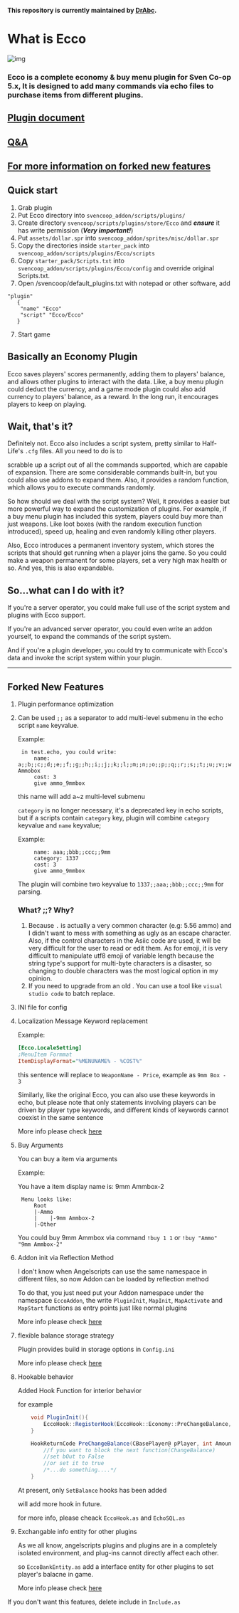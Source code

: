 **This repository is currently maintained by [DrAbc](https://github.com/DrAbcrealone).**

# What is Ecco

![img](https://github.com/Paranoid-AF/EccoWikiAssets/raw/master/article1.png)

### Ecco is a complete economy & buy menu plugin for Sven Co-op 5.x, It is designed to add many commands via echo files to purchase items from different plugins.

## [Plugin document](Guidance.md)

## [Q&A](Guidance.md#qa)

## [For more information on forked new features](#forked-new-features)

## Quick start
1. Grab plugin
2. Put Ecco directory into `svencoop_addon/scripts/plugins/`
3. Create directory `svencoop/scripts/plugins/store/Ecco` and ***ensure*** it has write permission (***Very important!***)
4. Put `assets/dollar.spr` into `svencoop_addon/sprites/misc/dollar.spr`
5. Copy the directories inside `starter_pack` into `svencoop_addon/scripts/plugins/Ecco/scripts`
6. Copy `starter_pack/Scripts.txt` into `svencoop_addon/scripts/plugins/Ecco/config` and override original Scripts.txt.
7. Open /svencoop/default_plugins.txt with notepad or other software, add

```
"plugin"
   {
   	"name" "Ecco"
   	"script" "Ecco/Ecco"
   }
 ```
 
7. Start game

## Basically an Economy Plugin

Ecco saves players' scores permanently, adding them to players' balance, and allows other plugins to interact with the data. Like, a buy menu plugin could deduct the currency, and a game mode plugin could also add currency to players' balance, as a reward. In the long run, it encourages players to keep on playing.

## Wait, that's it?

Definitely not. Ecco also includes a script system, pretty similar to Half-Life's `.cfg` files. All you need to do is to 

scrabble up a script out of all the commands supported, which are capable of expansion. There are some considerable commands built-in, but you could also use addons to expand them. Also, it provides a random function, which allows you to execute commands randomly.

So how should we deal with the script system? Well, it provides a easier but more powerful way to expand the customization of plugins. For example, if a buy menu plugin has included this system, players could buy more than just weapons. Like loot boxes (with the random execution function introduced), speed up, healing and even randomly killing other players.

Also, Ecco introduces a permanent inventory system, which stores the scripts that should get running when a player joins the game. So you could make a weapon permanent for some players, set a very high max health or so. And yes, this is also expandable.

## So...what can I do with it?

If you're a server operator, you could make full use of the script system and plugins with Ecco support.

If you're an advanced server operator, you could even write an addon yourself, to expand the commands of the script system.

And if you're a plugin developer, you could try to communicate with Ecco's data and invoke the script system within your plugin.

-----

## Forked New Features

1. Plugin performance optimization

2. Can be used `;;` as a separator to add multi-level submenu in the echo script `name` keyvalue.
   
   Example:

        in test.echo, you could write:
            name: a;;b;;c;;d;;e;;f;;g;;h;;i;;j;;k;;l;;m;;n;;o;;p;;q;;r;;s;;t;;u;;v;;w;;x;;y;;z;;9mm Ammobox
            cost: 3
            give ammo_9mmbox
    
    this name will add a~z multi-level submenu

    `category` is no longer necessary, it's a deprecated key in echo scripts, but if a scripts contain `category` key, plugin will combine `category` keyvalue and `name` keyvalue;

    Example:

            name: aaa;;bbb;;ccc;;9mm
            category: 1337
            cost: 3
            give ammo_9mmbox
    
    The plugin will combine two keyvalue to `1337;;aaa;;bbb;;ccc;;9mm` for parsing.

    ### What? ;;? Why?
    1. Because `.` is actually a very common character (e.g: 5.56 ammo) and I didn't want to mess with something as ugly as an escape character. Also, if the control characters in the Asiic code are used, it will be very difficult for the user to read or edit them. As for emoji, it is very difficult to manipulate utf8 emoji of variable length because the string type's support for multi-byte characters is a disaster, so changing to double characters was the most logical option in my opinion.
    2. If you need to upgrade from an old . You can use a tool like `visual studio code` to batch replace.

3. INI file for config
4. Localization Message Keyword replacement
 
   Example:

    ```ini
    [Ecco.LocaleSetting]
    ;MenuItem Formmat
    ItemDisplayFormat="%MENUNAME% - %COST%"
    ```
    this sentence will replace to `WeaponName - Price`, example as `9mm Box - 3`

    Similarly, like the original Ecco, you can also use these keywords in echo, but please note that only statements involving players can be driven by player type keywords, and different kinds of keywords cannot coexist in the same sentence

    More info please check [here](Guidance.md#basic)

5. Buy Arguments

    You can buy a item via arguments

    Example:
    
    You have a item display name is: 9mm Ammbox-2

        Menu looks like:
            Root
            |-Ammo
            |    |-9mm Ammbox-2
            |-Other

    You could buy 9mm Ammbox via command `!buy 1 1` or `!buy "Ammo" "9mm Ammbox-2"`

6. Addon init via Reflection Method

    I don't know when Angelscripts can use the same namespace in different files, so now Addon can be loaded by reflection method

    To do that, you just need put your Addon namespace under the namespace `EccoAddon`, the write `PluginInit`, `MapInit`, `MapActivate` and `MapStart` functions as entry points just like normal plugins

    More info please check [here](Guidance.md#developer)

7. flexible balance storage strategy

    Plugin provides build in storage options in `Config.ini`

    More info please check [here](Guidance.md#config)
    
8. Hookable behavior

    Added Hook Function for interior behavior

    for example

    ```csharp
        void PluginInit(){
            EccoHook::RegisterHook(EccoHook::Economy::PreChangeBalance, @PreChangeBalance)
        }

        HookReturnCode PreChangeBalance(CBasePlayer@ pPlayer, int Amount, bool&out bOut){
            //f you want to block the next function(ChangeBalance)
            //set bOut to False
            //or set it to true
            /*...do something....*/
        }
    ```

    At present, only `SetBalance`  hooks has been added

    will add more hook in future.

    for more info, please cheack `EccoHook.as` and `EchoSQL.as`

9.  Exchangable info entity for other plugins

    As we all know, angelscripts plugins and plugins are in a completely isolated environment, and plug-ins cannot directly affect each other.

    so `EccoBankEntity.as` add a interface entity for other plugins to set player's balacne in game.

    More info please check [here](Guidance.md#eccobankentity)

   If you don't want this features, delete include in `Include.as`
    
